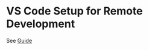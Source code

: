 # VS Code Setup for Remote Development

See [Guide](https://github.com/suren-m/remote-workshop-env/blob/master/vscode/LabEnvSetup.pdf)
